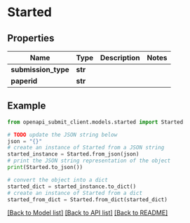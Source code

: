 # Started


## Properties

Name | Type | Description | Notes
------------ | ------------- | ------------- | -------------
**submission_type** | **str** |  | 
**paperid** | **str** |  | 

## Example

```python
from openapi_submit_client.models.started import Started

# TODO update the JSON string below
json = "{}"
# create an instance of Started from a JSON string
started_instance = Started.from_json(json)
# print the JSON string representation of the object
print(Started.to_json())

# convert the object into a dict
started_dict = started_instance.to_dict()
# create an instance of Started from a dict
started_from_dict = Started.from_dict(started_dict)
```
[[Back to Model list]](../README.md#documentation-for-models) [[Back to API list]](../README.md#documentation-for-api-endpoints) [[Back to README]](../README.md)


